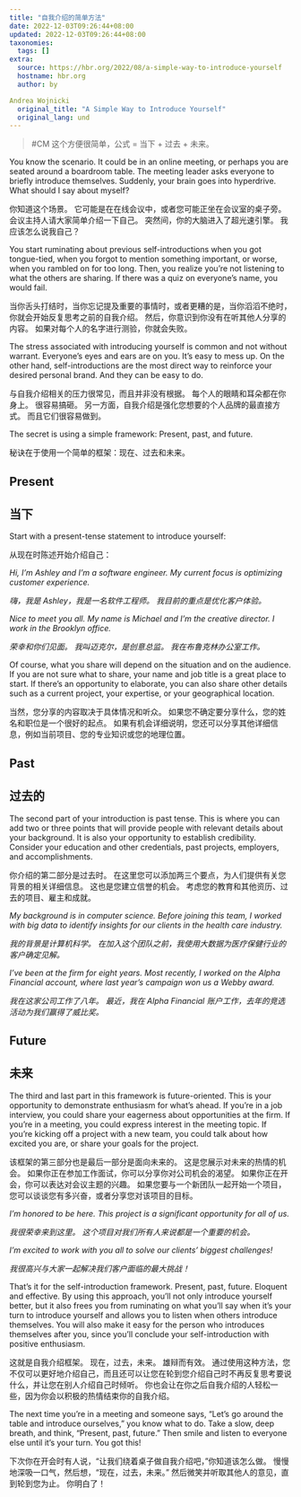```yaml
---
title: "自我介绍的简单方法"
date: 2022-12-03T09:26:44+08:00
updated: 2022-12-03T09:26:44+08:00
taxonomies:
  tags: []
extra:
  source: https://hbr.org/2022/08/a-simple-way-to-introduce-yourself
  hostname: hbr.org
  author: by 

Andrea Wojnicki
  original_title: "A Simple Way to Introduce Yourself"
  original_lang: und
---
```


> #CM 这个方便很简单，公式 = 当下 + 过去 + 未来。

You know the scenario. It could be in an online meeting, or perhaps you are seated around a boardroom table. The meeting leader asks everyone to briefly introduce themselves. Suddenly, your brain goes into hyperdrive. What should I say about myself?

你知道这个场景。 它可能是在在线会议中，或者您可能正坐在会议室的桌子旁。 会议主持人请大家简单介绍一下自己。 突然间，你的大脑进入了超光速引擎。 我应该怎么说我自己？

You start ruminating about previous self-introductions when you got tongue-tied, when you forgot to mention something important, or worse, when you rambled on for too long. Then, you realize you’re not listening to what the others are sharing. If there was a quiz on everyone’s name, you would fail.

当你舌头打结时，当你忘记提及重要的事情时，或者更糟的是，当你滔滔不绝时，你就会开始反复思考之前的自我介绍。 然后，你意识到你没有在听其他人分享的内容。 如果对每个人的名字进行测验，你就会失败。

The stress associated with introducing yourself is common and not without warrant. Everyone’s eyes and ears are on you. It’s easy to mess up. On the other hand, self-introductions are the most direct way to reinforce your desired personal brand. And they can be easy to do.

与自我介绍相关的压力很常见，而且并非没有根据。 每个人的眼睛和耳朵都在你身上。 很容易搞砸。 另一方面，自我介绍是强化您想要的个人品牌的最直接方式。 而且它们很容易做到。

The secret is using a simple framework: Present, past, and future.

秘诀在于使用一个简单的框架：现在、过去和未来。

## Present

## 当下

Start with a present-tense statement to introduce yourself:

从现在时陈述开始介绍自己：

_Hi, I’m Ashley and I’m a software engineer. My current focus is optimizing customer experience._

_嗨，我是 Ashley，我是一名软件工程师。 我目前的重点是优化客户体验。_

_Nice to meet you all. My name is Michael and I’m the creative director. I work in the Brooklyn office._

_荣幸和你们见面。 我叫迈克尔，是创意总监。 我在布鲁克林办公室工作。_

Of course, what you share will depend on the situation and on the audience. If you are not sure what to share, your name and job title is a great place to start. If there’s an opportunity to elaborate, you can also share other details such as a current project, your expertise, or your geographical location.

当然，您分享的内容取决于具体情况和听众。 如果您不确定要分享什么，您的姓名和职位是一个很好的起点。 如果有机会详细说明，您还可以分享其他详细信息，例如当前项目、您的专业知识或您的地理位置。

## Past

## 过去的

The second part of your introduction is past tense. This is where you can add two or three points that will provide people with relevant details about your background. It is also your opportunity to establish credibility. Consider your education and other credentials, past projects, employers, and accomplishments.

你介绍的第二部分是过去时。 在这里您可以添加两三个要点，为人们提供有关您背景的相关详细信息。 这也是您建立信誉的机会。 考虑您的教育和其他资历、过去的项目、雇主和成就。

_My background is in computer science. Before joining this team, I worked with big data to identify insights for our clients in the health care industry._

_我的背景是计算机科学。 在加入这个团队之前，我使用大数据为医疗保健行业的客户确定见解。_

_I’ve been at the firm for eight years. Most recently, I worked on the Alpha Financial account, where last year’s campaign won us a Webby award._

_我在这家公司工作了八年。 最近，我在 Alpha Financial 账户工作，去年的竞选活动为我们赢得了威比奖。_

## Future

## 未来

The third and last part in this framework is future-oriented. This is your opportunity to demonstrate enthusiasm for what’s ahead. If you’re in a job interview, you could share your eagerness about opportunities at the firm. If you’re in a meeting, you could express interest in the meeting topic. If you’re kicking off a project with a new team, you could talk about how excited you are, or share your goals for the project.

该框架的第三部分也是最后一部分是面向未来的。 这是您展示对未来的热情的机会。 如果你正在参加工作面试，你可以分享你对公司机会的渴望。 如果你正在开会，你可以表达对会议主题的兴趣。 如果您要与一个新团队一起开始一个项目，您可以谈谈您有多兴奋，或者分享您对该项目的目标。

_I’m honored to be here. This project is a significant opportunity for all of us._

_我很荣幸来到这里。 这个项目对我们所有人来说都是一个重要的机会。_

_I’m excited to work with you all to solve our clients’ biggest challenges!_

_我很高兴与大家一起解决我们客户面临的最大挑战！_

That’s it for the self-introduction framework. Present, past, future. Eloquent and effective. By using this approach, you’ll not only introduce yourself better, but it also frees you from ruminating on what you’ll say when it’s your turn to introduce yourself and allows you to listen when others introduce themselves. You will also make it easy for the person who introduces themselves after you, since you’ll conclude your self-introduction with positive enthusiasm.

这就是自我介绍框架。 现在，过去，未来。 雄辩而有效。 通过使用这种方法，您不仅可以更好地介绍自己，而且还可以让您在轮到您介绍自己时不再反复思考要说什么，并让您在别人介绍自己时倾听。 你也会让在你之后自我介绍的人轻松一些，因为你会以积极的热情结束你的自我介绍。

The next time you’re in a meeting and someone says, “Let’s go around the table and introduce ourselves,” you know what to do. Take a slow, deep breath, and think, “Present, past, future.” Then smile and listen to everyone else until it’s your turn. You got this!

下次你在开会时有人说，“让我们绕着桌子做自我介绍吧，”你知道该怎么做。 慢慢地深吸一口气，然后想，“现在，过去，未来。” 然后微笑并听取其他人的意见，直到轮到您为止。 你明白了！
